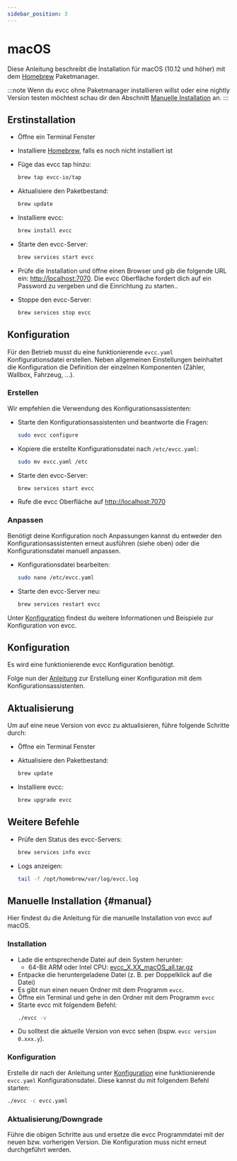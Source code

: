 ```yaml
---
sidebar_position: 3
---
```


# macOS

Diese Anleitung beschreibt die Installation für macOS (10.12 und höher) mit dem [Homebrew](https://brew.sh) Paketmanager.

:::note
Wenn du evcc ohne Paketmanager installieren willst oder eine nightly Version testen möchtest schau dir den Abschnitt [Manuelle Installation](#manual) an.
:::

## Erstinstallation

- Öffne ein Terminal Fenster
- Installiere [Homebrew](https://brew.sh), falls es noch nicht installiert ist
- Füge das evcc tap hinzu:

  ```sh
  brew tap evcc-io/tap
  ```

- Aktualisiere den Paketbestand:

  ```sh
  brew update
  ```

- Installiere evcc:

  ```sh
  brew install evcc
  ```

- Starte den evcc-Server:

  ```sh
  brew services start evcc
  ```

- Prüfe die Installation und öffne einen Browser und gib die folgende URL ein: [http://localhost:7070](http://localhost:7070). Die evcc Oberfläche fordert dich auf ein Password zu vergeben und die Einrichtung zu starten..
- Stoppe den evcc-Server:

  ```sh
  brew services stop evcc
  ```

## Konfiguration

Für den Betrieb musst du eine funktionierende `evcc.yaml` Konfigurationsdatei erstellen.
Neben allgemeinen Einstellungen beinhaltet die Konfiguration die Definition der einzelnen Komponenten (Zähler, Wallbox, Fahrzeug, ...).

### Erstellen

Wir empfehlen die Verwendung des Konfigurationsassistenten:

- Starte den Konfigurationsassistenten und beantworte die Fragen:

  ```sh
  sudo evcc configure
  ```

- Kopiere die erstellte Konfigurationsdatei nach `/etc/evcc.yaml`:

  ```sh
  sudo mv evcc.yaml /etc
  ```

- Starte den evcc-Server:

  ```sh
  brew services start evcc
  ```

- Rufe die evcc Oberfläche auf [http://localhost:7070](http://localhost:7070)

### Anpassen

Benötigt deine Konfiguration noch Anpassungen kannst du entweder den Konfigurationsassistenten erneut ausführen (siehe oben) oder die Konfigurationsdatei manuell anpassen.

- Konfigurationsdatei bearbeiten:

  ```sh
  sudo nano /etc/evcc.yaml
  ```

- Starte den evcc-Server neu:

  ```sh
  brew services restart evcc
  ```

Unter [Konfiguration](./configuration) findest du weitere Informationen und Beispiele zur Konfiguration von evcc.

## Konfiguration

Es wird eine funktionierende evcc Konfiguration benötigt.

Folge nun der [Anleitung](./configuration) zur Erstellung einer Konfiguration mit dem Konfigurationsassistenten.

## Aktualisierung

Um auf eine neue Version von evcc zu aktualisieren, führe folgende Schritte durch:

- Öffne ein Terminal Fenster
- Aktualisiere den Paketbestand:

  ```sh
  brew update
  ```

- Installiere evcc:

  ```sh
  brew upgrade evcc
  ```

## Weitere Befehle

- Prüfe den Status des evcc-Servers:

  ```sh
  brew services info evcc
  ```

- Logs anzeigen:

  ```sh
  tail -f /opt/homebrew/var/log/evcc.log
  ```

## Manuelle Installation {#manual}

Hier findest du die Anleitung für die manuelle Installation von evcc auf macOS.

### Installation

- Lade die entsprechende Datei auf dein System herunter:
  - 64-Bit ARM oder Intel CPU: [evcc_X.XX_macOS_all.tar.gz](https://github.com/evcc-io/evcc/releases/latest)
- Entpacke die heruntergeladene Datei (z. B. per Doppelklick auf die Datei)
- Es gibt nun einen neuen Ordner mit dem Programm `evcc`.
- Öffne ein Terminal und gehe in den Ordner mit dem Programm `evcc`
- Starte evcc mit folgendem Befehl:
  ```sh
  ./evcc -v
  ```
- Du solltest die aktuelle Version von evcc sehen (bspw. `evcc version 0.xxx.y`).

### Konfiguration

Erstelle dir nach der Anleitung unter [Konfiguration](./configuration) eine funktionierende `evcc.yaml` Konfigurationsdatei.
Diese kannst du mit folgendem Befehl starten:

```sh
./evcc -c evcc.yaml
```

### Aktualisierung/Downgrade

Führe die obigen Schritte aus und ersetze die evcc Programmdatei mit der neuen bzw. vorherigen Version.
Die Konfiguration muss nicht erneut durchgeführt werden.
